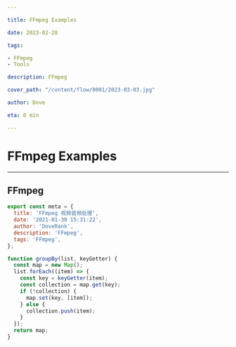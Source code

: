 ```yaml
---

title: FFmpeg Examples

date: 2023-02-28

tags:

- FFmpeg
- Tools

description: FFmpeg

cover_path: "/content/flow/0001/2023-03-03.jpg"

author: Dove

eta: 0 min

---
```


# FFmpeg Examples

---

## FFmpeg

[comment]: <> (![img_test]&#40;/content/flow/0001/2023-03-03.jpg&#41;)

```javascript
export const meta = {
  title: 'FFmpeg 视频音频处理',
  date: '2021-01-30 15:31:22',
  author: 'DoveRank',
  description: 'FFmpeg',
  tags: 'FFmpeg',
};
```

```javascript
function groupBy(list, keyGetter) {
  const map = new Map();
  list.forEach((item) => {
    const key = keyGetter(item);
    const collection = map.get(key);
    if (!collection) {
      map.set(key, [item]);
    } else {
      collection.push(item);
    }
  });
  return map;
}
```